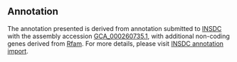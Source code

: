 

Annotation
----------

The annotation presented is derived from annotation submitted to
[INSDC](http://www.insdc.org) with the assembly accession
[GCA\_000260735.1](http://www.ebi.ac.uk/ena/data/view/GCA_000260735.1),
with additional non-coding genes derived from
[Rfam](http://rfam.xfam.org/). For more details, please visit [INSDC
annotation
import](http://ensemblgenomes.org/info/data/insdc_annotation).
